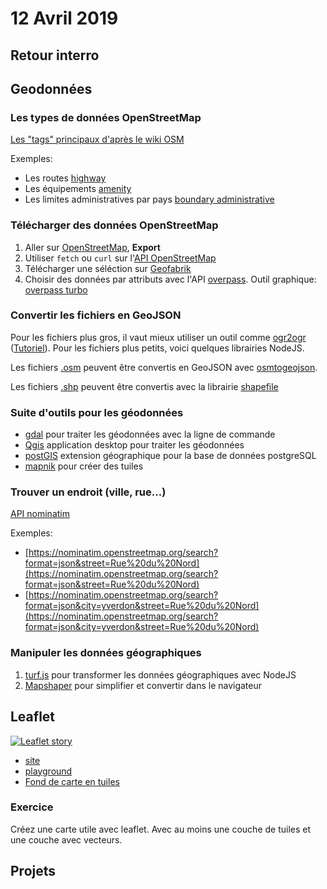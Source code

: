 # 12 Avril 2019

## Retour interro

## Geodonnées

### Les types de données OpenStreetMap

[Les "tags" principaux d'après le wiki OSM](https://wiki.openstreetmap.org/wiki/Map_Features)

Exemples:

* Les routes [highway](https://wiki.openstreetmap.org/wiki/Key:highway)
* Les équipements [amenity](https://wiki.openstreetmap.org/wiki/Key:amenity)
* Les limites administratives par pays [boundary administrative](https://wiki.openstreetmap.org/wiki/Tag:boundary%3Dadministrative#10_admin_level_values_for_specific_countries)

### Télécharger des données OpenStreetMap

1. Aller sur [OpenStreetMap](https://www.openstreetmap.org), **Export**
2. Utiliser `fetch` ou `curl` sur l'[API OpenStreetMap](https://wiki.openstreetmap.org/wiki/Downloading_data#Construct_a_URL_for_the_HTTP_API)
3. Télécharger une séléction sur [Geofabrik](https://download.geofabrik.de/)
4. Choisir des données par attributs avec l'API [overpass](https://wiki.openstreetmap.org/wiki/Overpass_API). Outil graphique: [overpass turbo](https://overpass-turbo.eu/)

### Convertir les fichiers en GeoJSON

Pour les fichiers plus gros, il vaut mieux utiliser un outil comme [ogr2ogr](https://www.gdal.org/ogr2ogr.html) ([Tutoriel](https://www.compose.com/articles/how-to-transform-and-use-openstreetmap-data-into-geojson-using-gdal/)). Pour les fichiers plus petits, voici quelques librairies NodeJS.

Les fichiers [.osm](https://wiki.openstreetmap.org/wiki/OSM_XML) peuvent être convertis en GeoJSON avec [osmtogeojson](https://github.com/tyrasd/osmtogeojson).

Les fichiers [.shp](https://wiki.openstreetmap.org/wiki/Shapefiles) peuvent être convertis avec la librairie [shapefile](https://www.npmjs.com/package/shapefile)

### Suite d'outils pour les géodonnées

* [gdal](https://www.gdal.org) pour traiter les géodonnées avec la ligne de commande
* [Qgis](https://qgis.org) application desktop pour traiter les géodonnées
* [postGIS](https://postgis.net) extension géographique pour la base de données postgreSQL
* [mapnik](https://mapnik.org) pour créer des tuiles

### Trouver un endroit (ville, rue...)

[API nominatim](https://wiki.openstreetmap.org/wiki/Nominatim)

Exemples:

* [https://nominatim.openstreetmap.org/search?format=json&street=Rue%20du%20Nord](https://nominatim.openstreetmap.org/search?format=json&street=Rue%20du%20Nord)
* [https://nominatim.openstreetmap.org/search?format=json&city=yverdon&street=Rue%20du%20Nord](https://nominatim.openstreetmap.org/search?format=json&city=yverdon&street=Rue%20du%20Nord)

### Manipuler les données géographiques

1. [turf.js](http://turfjs.org/) pour transformer les données géographiques avec NodeJS
2. [Mapshaper](https://mapshaper.org/) pour simplifier et convertir dans le navigateur

## Leaflet

[![Leaflet story](https://img.youtube.com/vi/NLbyHffKQuU/0.jpg)](https://www.youtube.com/watch?v=NLbyHffKQuU)

* [site](https://leafletjs.com/)
* [playground](https://observablehq.com/@idris-maps/leaflet-playground)
* [Fond de carte en tuiles](https://observablehq.com/@idris-maps/leaflet-et-fond-de-carte-en-tuiles)

### Exercice

Créez une carte utile avec leaflet. Avec au moins une couche de tuiles et une couche avec vecteurs.

## Projets
